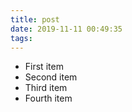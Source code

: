 ```yaml
---
title: post
date: 2019-11-11 00:49:35
tags:
---
```

* First item
* Second item
* Third item
* Fourth item